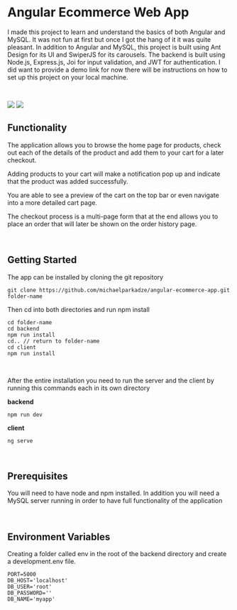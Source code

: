 # Angular Ecommerce Web App

I made this project to learn and understand the basics of both Angular and MySQL. It was not fun at first but once I got the hang of it it was quite pleasant. In addition to Angular and MySQL, this project is built using Ant Design for its UI and SwiperJS for its carousels. The backend is built using Node.js, Express.js, Joi for input validation, and JWT for authentication. I did want to provide a demo link for now there will be instructions on how to set up this project on your local machine.

<br/>

![](1.gif)
![](2.gif)

## Functionality

The application allows you to browse the home page for products, check out each of the details of the product and add them to your cart for a later checkout.

Adding products to your cart will make a notification pop up and indicate that the product was added successfully.

You are able to see a preview of the cart on the top bar or even navigate into a more detailed cart page.

The checkout process is a multi-page form that at the end allows you to place an order that will later be shown on the order history page.

<br/>

## Getting Started

The app can be installed by cloning the git repository

```
git clone https://github.com/michaelparkadze/angular-ecommerce-app.git folder-name
```

Then cd into both directories and run npm install

```
cd folder-name
cd backend
npm run install
cd.. // return to folder-name
cd client
npm run install
```

<br/>

After the entire installation you need to run the server and the client by running this commands each in its own directory

**backend**

```
npm run dev
```

**client**

```
ng serve
```

<br/>

## Prerequisites

You will need to have node and npm installed. In addition you will need a MySQL server running in order to have full functionality of the application

<br/>

## Environment Variables

Creating a folder called env in the root of the backend directory and create a development.env file.


```
PORT=5000
DB_HOST='localhost'
DB_USER='root'
DB_PASSWORD=''
DB_NAME='myapp'
```
